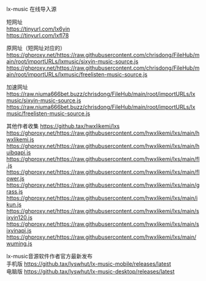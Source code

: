 lx-music 在线导入源  

短网址   
https://tinyurl.com/lx6yin  
https://tinyurl.com/lxfl78  

原网址（短网址对应的）  
https://ghproxy.net/https://raw.githubusercontent.com/chrisdong/FileHub/main/root/importURLs/lxmusic/sixyin-music-source.js  
https://ghproxy.net/https://raw.githubusercontent.com/chrisdong/FileHub/main/root/importURLs/lxmusic/freelisten-music-source.js  

加速网址  
https://raw.niuma666bet.buzz/chrisdong/FileHub/main/root/importURLs/lxmusic/sixyin-music-source.js  
https://raw.niuma666bet.buzz/chrisdong/FileHub/main/root/importURLs/lxmusic/freelisten-music-source.js  

其他作者收集 https://github.tax/hwxlikemi/lxs  
https://ghproxy.net/https://raw.githubusercontent.com/hwxlikemi/lxs/main/hwxlikemi.js  
https://ghproxy.net/https://raw.githubusercontent.com/hwxlikemi/lxs/main/huibqapi.js  
https://ghproxy.net/https://raw.githubusercontent.com/hwxlikemi/lxs/main/fl.js  
https://ghproxy.net/https://raw.githubusercontent.com/hwxlikemi/lxs/main/flower.js  
https://ghproxy.net/https://raw.githubusercontent.com/hwxlikemi/lxs/main/grass.js  
https://ghproxy.net/https://raw.githubusercontent.com/hwxlikemi/lxs/main/ikun.js  
https://ghproxy.net/https://raw.githubusercontent.com/hwxlikemi/lxs/main/sixyin120.js  
https://ghproxy.net/https://raw.githubusercontent.com/hwxlikemi/lxs/main/sixyinapi.js  
https://ghproxy.net/https://raw.githubusercontent.com/hwxlikemi/lxs/main/wuming.js  

lx-music音源软件作者官方最新发布  
手机版 https://github.tax/lyswhut/lx-music-mobile/releases/latest  
电脑版 https://github.tax/lyswhut/lx-music-desktop/releases/latest  



